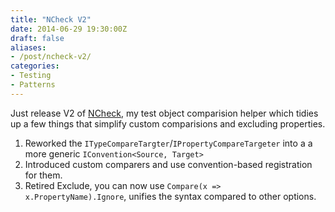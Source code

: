 ```yaml
---
title: "NCheck V2"
date: 2014-06-29 19:30:00Z
draft: false
aliases:
- /post/ncheck-v2/
categories:
- Testing
- Patterns
---
```

Just release V2 of [NCheck](https://www.nuget.org/packages/NCheck/), my test object comparision helper which tidies up a few
things that simplify custom comparisions and excluding properties.

1. Reworked the `ITypeCompareTargter`/`IPropertyCompareTargeter` into a a more generic `IConvention<Source, Target>`
1. Introduced custom comparers and use convention-based registration for them.
1. Retired Exclude, you can now use `Compare(x => x.PropertyName).Ignore`, unifies the syntax compared to other options.